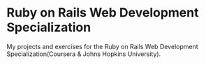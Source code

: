# Ruby on Rails Web Development Specialization

My projects and exercises for the Ruby on Rails Web Development Specialization(Coursera & Johns Hopkins University).
